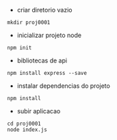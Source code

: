 - criar diretorio vazio
````
mkdir proj0001
````

- inicializar projeto node
 ````
 npm init
 ````
 
 - bibliotecas de api
 ````
 npm install express --save
 ````
 
 - instalar dependencias do projeto
 ````
 npm install
 ````
 
 - subir aplicacao
 ````
 cd proj0001
 node index.js
 ````